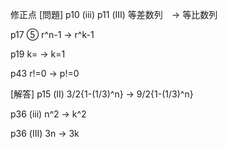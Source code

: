 修正点
[問題]
p10 (ⅲ) p11 (Ⅲ)
等差数列　-> 等比数列

p17
⑤ r^n-1 -> r^k-1

p19
k= -> k=1

p43
r!=0 -> p!=0

[解答]
p15 (Ⅱ)
3/2{1-(1/3)^n} -> 9/2{1-(1/3)^n}

p36 (ⅲ)
n^2 -> k^2

p36 (Ⅲ)
3n -> 3k
